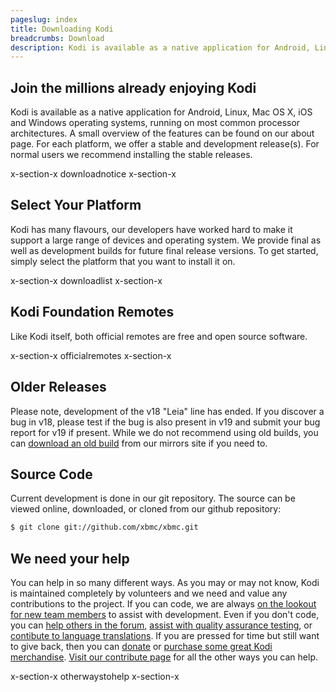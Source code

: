 ```yaml
---
pageslug: index
title: Downloading Kodi
breadcrumbs: Download
description: Kodi is available as a native application for Android, Linux, Mac OS X, iOS and Windows operating systems, running on most common processor architectures.
---
```


## Join the millions already enjoying Kodi

Kodi is available as a native application for Android, Linux, Mac OS X, iOS and Windows operating systems, running on most common processor architectures. A small overview of the features can be found on our about page. For each platform, we offer a stable and development release(s). For normal users we recommend installing the stable releases.

x-section-x downloadnotice x-section-x

## Select Your Platform

Kodi has many flavours, our developers have worked hard to make it support a large range of devices and operating system. We provide final as well as development builds for future final release versions. To get started, simply select the platform that you want to install it on.

x-section-x downloadlist x-section-x

## Kodi Foundation Remotes

Like Kodi itself, both official remotes are free and open source software.

x-section-x officialremotes x-section-x

## Older Releases

Please note, development of the v18 "Leia" line has ended. If you discover a bug in v18, please test if the bug is also present in v19 and submit your bug report for v19 if present. While we do not recommend using old builds, you can [download an old build](http://mirrors.kodi.tv/releases/) from our mirrors site if you need to.

## Source Code

Current development is done in our git repository. The source can be viewed online, downloaded, or cloned from our github repository:

```sh
$ git clone git://github.com/xbmc/xbmc.git
```

## We need your help

You can help in so many different ways. As you may or may not know, Kodi is maintained completely by volunteers and we need and value any contributions to the project. If you can code, we are always [on the lookout for new team members](/contribute/developers) to assist with development. Even if you don't code, you can [help others in the forum](https://forum.kodi.tv/), [assist with quality assurance testing](https://kodi.wiki/view/HOW-TO:Help_with_quality_assurance_testing), or [contibute to language translations](https://kodi.wiki/view/Translation_System). If you are pressed for time but still want to give back, then you can [donate](/donate) or [purchase some great Kodi merchandise](/store). [Visit our contribute page](/contribute) for all the other ways you can help.

x-section-x otherwaystohelp x-section-x
